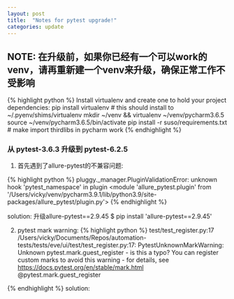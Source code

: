 ```yaml
---
layout: post
title:  "Notes for pytest upgrade!"
categories: update
---
```


## NOTE: 在升级前，如果你已经有一个可以work的venv，请再重新建一个venv来升级，确保正常工作不受影响
{% highlight python %}
Install virtualenv and create one to hold your project dependencies:
pip install virtualenv  # this should install to  ~/.pyenv/shims/virtualenv
mkdir ~/venv && virtualenv ~/venv/pycharm3.6.5
source ~/venv/pycharm3.6.5/bin/activate
pip install -r suso/requirements.txt  # make import thirdlibs in pycharm work
{% endhighlight %}

### 从 pytest-3.6.3 升级到 pytest-6.2.5

1. 首先遇到了allure-pytest的不兼容问题:

{% highlight python %}
pluggy._manager.PluginValidationError: unknown hook 'pytest_namespace' in plugin 
<module 'allure_pytest.plugin' from '/Users/vicky/venv/pycharm3.9.1/lib/python3.9/site-packages/allure_pytest/plugin.py'>
{% endhighlight %}

solution: 升级allure-pytest==2.9.45
$ pip install 'allure-pytest==2.9.45'

2. pytest mark warning:
{% highlight python %}
test/test_register.py:17
  /Users/vicky/Documents/Repos/automation-tests/tests/eve/ui/test/test_register.py:17: PytestUnknownMarkWarning: Unknown pytest.mark.guest_register - is this a typo?  You can register custom marks to avoid this warning - for details, see https://docs.pytest.org/en/stable/mark.html
    @pytest.mark.guest_register

{% endhighlight %}
solution: 








<!-- 
Jekyll also offers powerful support for code snippets:

{% highlight ruby %}
def print_hi(name)
  puts "Hi, #{name}"
end
print_hi('Tom')
#=> prints 'Hi, Tom' to STDOUT.
{% endhighlight %}

Check out the [Jekyll docs][jekyll-docs] for more info on how to get the most out of Jekyll. File all bugs/feature requests at [Jekyll’s GitHub repo][jekyll-gh]. If you have questions, you can ask them on [Jekyll Talk][jekyll-talk].

[jekyll-docs]: https://jekyllrb.com/docs/home
[jekyll-gh]:   https://github.com/jekyll/jekyll
[jekyll-talk]: https://talk.jekyllrb.com/ -->

